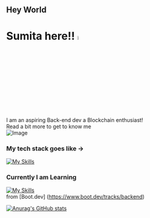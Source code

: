 ## Hey World 
# Sumita here!! <a href="https://www.gautamkrishnar.com/"><img src="https://media.giphy.com/media/hvRJCLFzcasrR4ia7z/giphy.gif" width="5%"></a>

I am an aspiring Back-end dev a Blockchain enthusiast! 
<br>
Read a bit more to get to know me 
<br>
<img
  src="/path/to/img.jpg"
  alt="Image"
  title="Optional title"
  style="display: inline-block; margin: 0 auto; max-width: 300px">
  <br>
### My tech stack goes like ->
[![My Skills](https://skillicons.dev/icons?i=c,java,py,solidity,ai,linux,ubuntu,git,github&perline=4)](https://skillicons.dev)

### Currently I am Learning
[![My Skills](https://skillicons.dev/icons?i=c,java,py,solidity,ai,linux,ubuntu,git,github&perline=4)](https://skillicons.dev) 
<br>
from [Boot.dev] (https://www.boot.dev/tracks/backend)


[![Anurag's GitHub stats](https://github-readme-stats.vercel.app/api?username=httpsumita&theme=tokyonight&show_icons=true&show=prs_merged)](https://github.com/anuraghazra/github-readme-stats)

